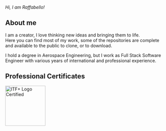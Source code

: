 <i>Hi, I am Raffabello!</i>
<h2>About me</h2>
I am a creator, I love thinking new ideas and bringing them to life.<br/>
Here you can find most of my work, some of the repositories are complete and available to the public to clone, or to download.

I hold a degree in Aerospace Engineering, but I work as Full Stack Software Engineer with various years of international and professional experience.<br/>

<h2>Professional Certificates</h2>
<img width="128" height="128" alt="ITF+ Logo Certified" src="https://github.com/user-attachments/assets/64d1b0f5-f0b2-4bae-93fc-2b555e793f30" />
